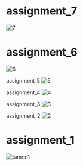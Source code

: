 # assignment_7
![7](https://user-images.githubusercontent.com/88095232/140084020-839db829-88b2-4f3b-b658-8bac0a645a38.PNG)

# assignment_6
![6](https://user-images.githubusercontent.com/88095232/140080080-a7dede76-37b3-421c-b90c-0fd57833aea5.PNG)

assignment_5
![5](https://user-images.githubusercontent.com/88095232/139538733-2914173e-8265-4ade-bfd6-3ddad5244426.PNG)

assignment_4
![4](https://user-images.githubusercontent.com/88095232/139539170-e63c6c8d-7073-426d-9b0d-bd054dd812c5.PNG)

assignment_3
![3](https://user-images.githubusercontent.com/88095232/139539467-43b41c26-5908-47cd-861c-eaadcdef2512.PNG)

assignment_2
 ![2](https://user-images.githubusercontent.com/88095232/140063934-506a1f29-9b37-4278-921d-b024b4ec296a.PNG)
 
# assignment_1
![tamrin1](https://user-images.githubusercontent.com/88095232/140067292-8e819357-512a-40e4-9d82-a2da80074604.PNG)
